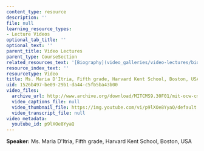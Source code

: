 ```yaml
---
content_type: resource
description: ''
file: null
learning_resource_types:
- Lecture Videos
optional_tab_title: ''
optional_text: ''
parent_title: Video Lectures
parent_type: CourseSection
related_resources_text: '[Biography](video_galleries/video-lectures/biography#mdi)'
resource_index_text: ''
resourcetype: Video
title: Ms. Maria D'Itria, Fifth grade, Harvard Kent School, Boston, USA
uid: 1526b497-be09-29b1-da44-c5fb5ba43b00
video_files:
  archive_url: http://www.archive.org/download/MITCMS9.30F01/mit-ocw-cms930-maria-03jul2003-220k.mp4
  video_captions_file: null
  video_thumbnail_file: https://img.youtube.com/vi/p9lXOe8YyaQ/default.jpg
  video_transcript_file: null
video_metadata:
  youtube_id: p9lXOe8YyaQ
---
```


**Speaker:** Ms. Maria D'Itria, Fifth grade, Harvard Kent School, Boston, USA